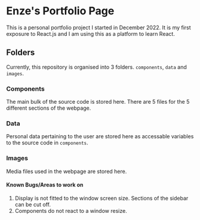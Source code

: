 # Enze's Portfolio Page

This is a personal portfolio project I started in December 2022. It is my first exposure to React.js and I am using this as a platform to learn React. 

## Folders

Currently, this repository is organised into 3 folders. `components`, `data` and `images`. 

### Components

The main bulk of the source code is stored here. There are 5 files for the 5 different sections of the webpage.

### Data

Personal data pertaining to the user are stored here as accessable variables to the source code in `components`.

### Images
Media files used in the webpage are stored here.

#### Known Bugs/Areas to work on

1. Display is not fitted to the window screen size. Sections of the sidebar can be cut off.
2. Components do not react to a window resize.
